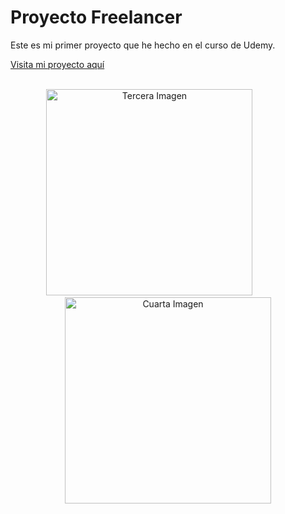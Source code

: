 <h1>Proyecto Freelancer</h1>

<p>Este es mi primer proyecto que he hecho en el curso de Udemy.</p>

<a href="https://freelancer-codigo-marvin.netlify.app/" target="_blank">Visita mi proyecto aquí</a>
<br><br>

<p align="center">
  <img height="330px" alt="Tercera Imagen" src="https://drive.google.com/uc?export=view&id=1tGMQKUr3CRvko3NWF_Lqxm3DmTpIo9Y_" />
  &nbsp;&nbsp;&nbsp;&nbsp;&nbsp;&nbsp;&nbsp;&nbsp;&nbsp;&nbsp;&nbsp;&nbsp;&nbsp;&nbsp;
  <img height="330px" alt="Cuarta Imagen" src="https://drive.google.com/uc?export=view&id=1OckDSfLSX9AnTFvf4dabABAM3DbmLbTy" />
</p>
